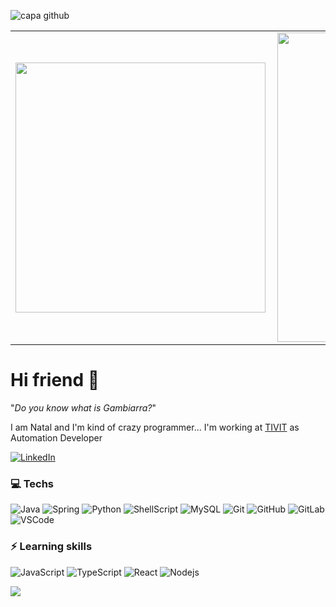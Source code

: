 ![capa github](https://github.com/NatalNW)  

<center>
<table>
    <tr>
        <td><img width="400px" align="left" src="https://github-readme-stats.vercel.app/api/top-langs/?username=NatalNW&hide=html&layout=compact&theme=buefy" /></td>
        <td><img width="495px" align="left" src="https://github-readme-stats.vercel.app/api?username=NatalNW&theme=buefy"/></td>
    </tr>   
</table>
</center>  

# Hi friend :wave:

"_Do you know what is Gambiarra?_"

I am Natal and I'm kind of crazy programmer... I'm working at [TIVIT](https://tivit.com/en/) as Automation Developer

[![LinkedIn](https://img.shields.io/badge/-LinkedIn-blue?style=flat-square&logo=Linkedin&logoColor=white&link=https://www.linkedin.com/in/natanael-weslley-0854aa150/)](https://www.linkedin.com/in/natanael-weslley-0854aa150/)

### :computer: Techs

![Java](https://img.shields.io/badge/-Java-710000?style=flat-square&logo=java)
![Spring](https://img.shields.io/badge/-Spring-6DB33F?style=flat-square&logo=spring&logoColor=white)
![Python](https://img.shields.io/badge/-Python-444?style=flat-square&logo=python)
![ShellScript](https://img.shields.io/badge/-ShellScript-4f6580?style=flat-square)
![MySQL](https://img.shields.io/badge/-MySQL-4479A1?style=flat-square&logo=mysql&logoColor=white)
![Git](https://img.shields.io/badge/-Git-b7b7b3?style=flat-square&logo=git)
![GitHub](https://img.shields.io/badge/-GitHub-181717?style=flat-square&logo=github)
![GitLab](https://img.shields.io/badge/-GitLab-3a2a66?style=flat-square&logo=gitlab)
![VSCode](https://img.shields.io/badge/-VSCode-0066b8?style=flat-square&logo=visual-studio-code&logoColor=white)

### ⚡ Learning skills

![JavaScript](https://img.shields.io/badge/-JavaScript-000?style=flat-square&logo=javascript)
![TypeScript](https://img.shields.io/badge/-TypeScript-3178c6?style=flat-square&logo=typescript)
![React](https://img.shields.io/badge/-React-282c34?style=flat-square&logo=react)
![Nodejs](https://img.shields.io/badge/-Nodejs-339933?style=flat-square&logo=Node.js&logoColor=white)

![](https://komarev.com/ghpvc/?username=NatalNW&color=blue&style=flat)
